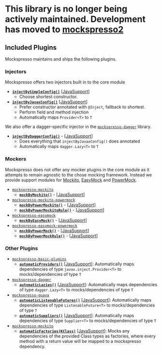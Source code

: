# This library is no longer being actively maintained. Development has moved to **[mockspresso2](https://episode6.github.io/mockspresso2)**

## Included Plugins

Mockspresso maintains and ships the following plugins.

### Injectors
Mockspresso offers two injectors built in to the core module
- [**`injectBySimpleConfig()`**](javadocs/mockspresso-basic-plugins/mockspresso-basic-plugins/com.episode6.hackit.mockspresso.basic.plugin/com.episode6.hackit.mockspresso.-mockspresso.-builder/inject-by-simple-config.html) [[JavaSupport](javadocs/mockspresso-basic-plugins/mockspresso-basic-plugins/com.episode6.hackit.mockspresso.basic.plugin/-mockspresso-basic-plugins-java-support/inject-by-simple-config.html)]
  - Choose shortest constructor.
- [**`injectByJavaxConfig()`**](javadocs/mockspresso-basic-plugins/mockspresso-basic-plugins/com.episode6.hackit.mockspresso.basic.plugin/com.episode6.hackit.mockspresso.-mockspresso.-builder/inject-by-javax-config.html) [[JavaSupport](javadocs/mockspresso-basic-plugins/mockspresso-basic-plugins/com.episode6.hackit.mockspresso.basic.plugin/-mockspresso-basic-plugins-java-support/inject-by-javax-config.html)]
  - Prefer constructor annotated with `@Inject`, fallback to shortest.
  - Perform field and method injection
  - Automatically maps `Provider<T>` to `T`

We also offer a dagger-specific injector in the [`mockspresso-dagger`](javadocs/mockspresso-dagger/mockspresso-dagger/index.html) library.
- [**`injectByDaggerConfig()`**](javadocs/mockspresso-dagger/mockspresso-dagger/com.episode6.hackit.mockspresso.dagger/com.episode6.hackit.mockspresso.-mockspresso.-builder/inject-by-dagger-config.html) - [[JavaSupport](javadocs/mockspresso-dagger/mockspresso-dagger/com.episode6.hackit.mockspresso.dagger/-mockspresso-dagger-plugins-java-support/inject-by-dagger-config.html)]
  - Does everything that `injectByJavaxConfig()` does annotated
  - Automatically maps `dagger.Lazy<T>` to `T`

### Mockers
Mockspresso does not offer any mocker plugins in the core module as it attempts to remain agnostic to the chose mocking framework. Instead we provide support modules for [Mockito](https://site.mockito.org/), [EasyMock](https://easymock.org/) and [PowerMock](https://powermock.github.io/).

 - [`mockspresso-mockito`](javadocs/mockspresso-mockito/mockspresso-mockito/com.episode6.hackit.mockspresso.mockito/com.episode6.hackit.mockspresso.-mockspresso.-builder/index.html)
   - [**`mockByMockito()`**](javadocs/mockspresso-mockito/mockspresso-mockito/com.episode6.hackit.mockspresso.mockito/com.episode6.hackit.mockspresso.-mockspresso.-builder/mock-by-mockito.html) - [[JavaSupport](javadocs/mockspresso-mockito/mockspresso-mockito/com.episode6.hackit.mockspresso.mockito/-mockspresso-mockito-plugins-java-support/mock-by-mockito.html)]
 - [`mockspresso-mockito-powermock`](javadocs/mockspresso-mockito-powermock/mockspresso-mockito-powermock/com.episode6.hackit.mockspresso.mockito.powermock/com.episode6.hackit.mockspresso.-mockspresso.-builder/index.html)
   - [**`mockByPowerMockito()`**](javadocs/mockspresso-mockito-powermock/mockspresso-mockito-powermock/com.episode6.hackit.mockspresso.mockito.powermock/com.episode6.hackit.mockspresso.-mockspresso.-builder/mock-by-power-mockito.html) - [[JavaSupport](javadocs/mockspresso-mockito-powermock/mockspresso-mockito-powermock/com.episode6.hackit.mockspresso.mockito.powermock/-mockspresso-power-mockito-plugins-java-support/mock-by-power-mockito.html)]
   - [**`mockByPowerMockitoRule()`**](javadocs/mockspresso-mockito-powermock/mockspresso-mockito-powermock/com.episode6.hackit.mockspresso.mockito.powermock/com.episode6.hackit.mockspresso.-mockspresso.-builder/mock-by-power-mockito-rule.html) - [[JavaSupport](javadocs/mockspresso-mockito-powermock/mockspresso-mockito-powermock/com.episode6.hackit.mockspresso.mockito.powermock/-mockspresso-power-mockito-plugins-java-support/mock-by-power-mockito-rule.html)]
 - [`mockspresso-easymock`](javadocs/mockspresso-easymock/mockspresso-easymock/com.episode6.hackit.mockspresso.easymock/com.episode6.hackit.mockspresso.-mockspresso.-builder/index.html)
   - [**`mockByEasyMock()`**](javadocs/mockspresso-easymock/mockspresso-easymock/com.episode6.hackit.mockspresso.easymock/com.episode6.hackit.mockspresso.-mockspresso.-builder/mock-by-easy-mock.html) - [[JavaSupport](javadocs/mockspresso-easymock/mockspresso-easymock/com.episode6.hackit.mockspresso.easymock/-mockspresso-easy-mock-plugins-java-support/mock-by-easy-mock.html)]
 - [`mockspresso-easymock-powermock`](javadocs/mockspresso-easymock-powermock/mockspresso-easymock-powermock/com.episode6.hackit.mockspresso.easymock.powermock/com.episode6.hackit.mockspresso.-mockspresso.-builder/index.html)
   - [**`mockByPowerMock()`**](javadocs/mockspresso-easymock-powermock/mockspresso-easymock-powermock/com.episode6.hackit.mockspresso.easymock.powermock/com.episode6.hackit.mockspresso.-mockspresso.-builder/mock-by-power-mock.html) - [[JavaSupport](javadocs/mockspresso-easymock-powermock/mockspresso-easymock-powermock/com.episode6.hackit.mockspresso.easymock.powermock/-mockspresso-easy-power-mock-plugins-java-support/mock-by-power-mock.html)]
   - [**`mockByPowerMockRule()`**](javadocs/mockspresso-easymock-powermock/mockspresso-easymock-powermock/com.episode6.hackit.mockspresso.easymock.powermock/com.episode6.hackit.mockspresso.-mockspresso.-builder/mock-by-power-mock-rule.html) - [[JavaSupport](javadocs/mockspresso-easymock-powermock/mockspresso-easymock-powermock/com.episode6.hackit.mockspresso.easymock.powermock/-mockspresso-easy-power-mock-plugins-java-support/mock-by-power-mock-rule.html)]

### Other Plugins
 - [`mockspresso-basic-plugins`](javadocs/mockspresso-basic-plugins/mockspresso-basic-plugins/com.episode6.hackit.mockspresso.basic.plugin/com.episode6.hackit.mockspresso.-mockspresso.-builder/index.html)
   - [**`automaticProviders()`**](javadocs/mockspresso-basic-plugins/mockspresso-basic-plugins/com.episode6.hackit.mockspresso.basic.plugin/com.episode6.hackit.mockspresso.-mockspresso.-builder/automatic-providers.html) [[JavaSupport](javadocs/mockspresso-basic-plugins/mockspresso-basic-plugins/com.episode6.hackit.mockspresso.basic.plugin/-mockspresso-basic-plugins-java-support/automatic-providers.html)]: Automatically maps dependencies of type `javax.inject.Provider<T>` to mocks/dependencies of type `T`
 - [`mockspresso-dagger`](javadocs/mockspresso-dagger/mockspresso-dagger/com.episode6.hackit.mockspresso.dagger/com.episode6.hackit.mockspresso.-mockspresso.-builder/index.html)
   - [**`automaticLazies()`**](javadocs/mockspresso-dagger/mockspresso-dagger/com.episode6.hackit.mockspresso.dagger/com.episode6.hackit.mockspresso.-mockspresso.-builder/automatic-lazies.html) [[JavaSupport](javadocs/mockspresso-dagger/mockspresso-dagger/com.episode6.hackit.mockspresso.dagger/-mockspresso-dagger-plugins-java-support/automatic-lazies.html)]: Automatically maps dependencies of type `dagger.Lazy<T>` to mocks/dependencies of type `T`
 - [`mockspresso-guava`](javadocs/mockspresso-guava/mockspresso-guava/com.episode6.hackit.mockspresso.guava/com.episode6.hackit.mockspresso.-mockspresso.-builder/index.html)
   - [**`automaticListenableFutures()`**](javadocs/mockspresso-guava/mockspresso-guava/com.episode6.hackit.mockspresso.guava/com.episode6.hackit.mockspresso.-mockspresso.-builder/automatic-listenable-futures.html) [[JavaSupport](javadocs/mockspresso-guava/mockspresso-guava/com.episode6.hackit.mockspresso.guava/-mockspresso-guava-plugins-java-support/automatic-listenable-futures.html)]: Automatically maps dependencies of type `ListenableFuture<T>` to mocks/dependencies of type `T`
   - [**`automaticSuppliers()`**](javadocs/mockspresso-guava/mockspresso-guava/com.episode6.hackit.mockspresso.guava/com.episode6.hackit.mockspresso.-mockspresso.-builder/automatic-suppliers.html) [[JavaSupport](javadocs/mockspresso-guava/mockspresso-guava/com.episode6.hackit.mockspresso.guava/-mockspresso-guava-plugins-java-support/automatic-suppliers.html)]: Automatically maps dependencies of type `Supplier<T>` to mocks/dependencies of type `T`
 - [`mockspresso-mockito`](javadocs/mockspresso-mockito/mockspresso-mockito/com.episode6.hackit.mockspresso.mockito/com.episode6.hackit.mockspresso.-mockspresso.-builder/index.html)
   - [**`automaticFactories(KClass)`**](javadocs/mockspresso-mockito/mockspresso-mockito/com.episode6.hackit.mockspresso.mockito/com.episode6.hackit.mockspresso.-mockspresso.-builder/automatic-factories.html) [[JavaSupport](javadocs/mockspresso-mockito/mockspresso-mockito/com.episode6.hackit.mockspresso.mockito/-mockspresso-mockito-plugins-java-support/automatic-factories.html)]: Mocks any dependencies of the provided Class types as factories, where every method with a return value will be mapped to a mockspresso dependency.

